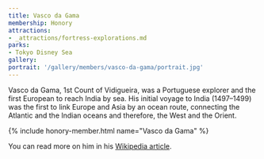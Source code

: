 ```yaml
---
title: Vasco da Gama
membership: Honory
attractions:
- _attractions/fortress-explorations.md
parks:
- Tokyo Disney Sea
gallery:
portrait: '/gallery/members/vasco-da-gama/portrait.jpg'
---
```

Vasco da Gama, 1st Count of Vidigueira, was a Portuguese explorer and the first European to reach India by sea. His initial voyage to India (1497–1499) was the first to link Europe and Asia by an ocean route, connecting the Atlantic and the Indian oceans and therefore, the West and the Orient.

{% include honory-member.html name="Vasco da Gama" %}

You can read more on him in his [Wikipedia article](https://en.wikipedia.org/wiki/Vasco_da_Gama).